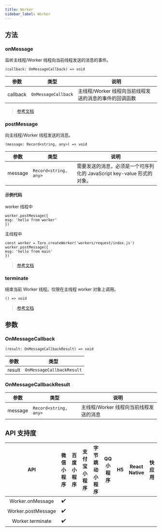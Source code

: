 ```yaml
---
title: Worker
sidebar_label: Worker
---
```


## 方法

### onMessage

监听主线程/Worker 线程向当前线程发送的消息的事件。

```tsx
(callback: OnMessageCallback) => void
```

| 参数 | 类型 | 说明 |
| --- | --- | --- |
| callback | `OnMessageCallback` | 主线程/Worker 线程向当前线程发送的消息的事件的回调函数 |

> [参考文档](https://developers.weixin.qq.com/miniprogram/dev/api/worker/Worker.onMessage.html)

### postMessage

向主线程/Worker 线程发送的消息。

```tsx
(message: Record<string, any>) => void
```

| 参数 | 类型 | 说明 |
| --- | --- | --- |
| message | `Record<string, any>` | 需要发送的消息，必须是一个可序列化的 JavaScript key-value 形式的对象。 |

#### 示例代码

worker 线程中
```tsx
worker.postMessage({
msg: 'hello from worker'
})
```

主线程中
```tsx
const worker = Taro.createWorker('workers/request/index.js')
worker.postMessage({
msg: 'hello from main'
})
```

> [参考文档](https://developers.weixin.qq.com/miniprogram/dev/api/worker/Worker.postMessage.html)

### terminate

结束当前 Worker 线程。仅限在主线程 worker 对象上调用。

```tsx
() => void
```

> [参考文档](https://developers.weixin.qq.com/miniprogram/dev/api/worker/Worker.terminate.html)

## 参数

### OnMessageCallback

```tsx
(result: OnMessageCallbackResult) => void
```

| 参数 | 类型 |
| --- | --- |
| result | `OnMessageCallbackResult` |

### OnMessageCallbackResult

| 参数 | 类型 | 说明 |
| --- | --- | --- |
| message | `Record<string, any>` | 主线程/Worker 线程向当前线程发送的消息 |

## API 支持度

| API | 微信小程序 | 百度小程序 | 支付宝小程序 | 字节跳动小程序 | QQ 小程序 | H5 | React Native | 快应用 |
| :---: | :---: | :---: | :---: | :---: | :---: | :---: | :---: | :---: |
| Worker.onMessage | ✔️ |  |  |  |  |  |  |  |
| Worker.postMessage | ✔️ |  |  |  |  |  |  |  |
| Worker.terminate | ✔️ |  |  |  |  |  |  |  |
